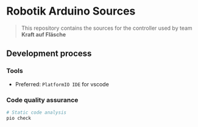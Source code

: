 # Robotik Arduino Sources

> This repository contains the sources for the controller used by team __Kraft auf Fläsche__

## Development process

### Tools

- Preferred: `PlatformIO IDE` for vscode


### Code quality assurance

```bash
# Static code analysis
pio check
```
